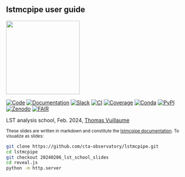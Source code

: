 ## lstmcpipe user guide

<img src="https://www.cta-observatory.org/wp-content/themes/ctao/assets/img/logo.png" width="200">

[![Code](https://img.shields.io/badge/lstmcpipe-code-green)](https://github.com/cta-observatory/lstmcpipe/)
[![Documentation](https://img.shields.io/badge/lstmcpipe-documentation-orange)](https://cta-observatory.github.io/lstmcpipe/)
[![Slack](https://img.shields.io/badge/CTA_North_slack-lstmcpipe_prods_channel-darkgreen?logo=slack)](https://cta-north.slack.com/archives/C035H3C2HAS)
[![CI](https://github.com/cta-observatory/lstmcpipe/workflows/CI/badge.svg?branch=master)](https://github.com/cta-observatory/lstmcpipe/actions?query=workflow%3ACI)
[![Coverage](https://codecov.io/gh/cta-observatory/lstmcpipe/branch/master/graph/badge.svg)](https://codecov.io/gh/cta-observatory/lstmcpipe)
[![Conda](https://img.shields.io/conda/v/conda-forge/lstmcpipe)](https://anaconda.org/conda-forge/lstmcpipe)
[![PyPI](https://badge.fury.io/py/lstmcpipe.svg)](https://badge.fury.io/py/lstmcpipe)
[![Zenodo](https://zenodo.org/badge/DOI/10.5281/zenodo.6460727.svg)](https://doi.org/10.5281/zenodo.6460727)
[![FAIR](https://img.shields.io/badge/fair--software.eu-%E2%97%8F%20%20%E2%97%8F%20%20%E2%97%8F%20%20%E2%97%8F%20%20%E2%97%8B-yellow)](https://fair-software.eu)


LST analysis school, Feb. 2024, [Thomas Vuillaume](mailto:thomas.vuillaume@lapp.in2p3.fr)

<small>These slides are written in markdown and constitute the [lstmcpipe documentation](https://cta-observatory.github.io/lstmcpipe/).
To visualize as slides:
</small>
```bash
git clone https://github.com/cta-observatory/lstmcpipe.git
cd lstmcpipe
git checkout 20240206_lst_school_slides
cd reveal.js
python -m http.server
```


<!-- new slide -->